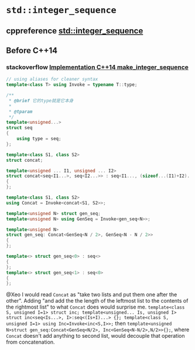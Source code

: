 # `std::integer_sequence`



## cppreference [std::integer_sequence](https://en.cppreference.com/w/cpp/utility/integer_sequence)







## Before C++14



### stackoverflow [Implementation C++14 make_integer_sequence](https://stackoverflow.com/questions/17424477/implementation-c14-make-integer-sequence)



```C++
// using aliases for cleaner syntax
template<class T> using Invoke = typename T::type;

/**
 * @brief 它的type就是它本身
 *
 * @tparam
 */
template<unsigned...>
struct seq
{
	using type = seq;
};

template<class S1, class S2> 
struct concat;

template<unsigned ... I1, unsigned ... I2>
struct concat<seq<I1...>, seq<I2...>> : seq<I1..., (sizeof...(I1)+I2)...>
{
};

template<class S1, class S2>
using Concat = Invoke<concat<S1, S2>>;

template<unsigned N> struct gen_seq;
template<unsigned N> using GenSeq = Invoke<gen_seq<N>>;

template<unsigned N>
struct gen_seq: Concat<GenSeq<N / 2>, GenSeq<N - N / 2>>
{
};

template<> struct gen_seq<0> : seq<>
{
};
template<> struct gen_seq<1> : seq<0>
{
};

```



@Xeo I would read `Concat` as "take two lists and put them one after the other". Adding "and add the the length of the leftmost list to the contents of the rightmost list" to what `Concat` does would surprise me. `template<class S, unsigned I=1> struct inc; template<unsigned... Is, unsigned I> struct inc<seq<Is...>, I>:seq<(Is+I)...> {}; template<class S, unsigned I=1> using Inc=Invoke<inc<S,I>>;` then `template<unsigned N>struct gen_seq:Concat<GenSeq<N/2>, Inc<GenSeq<N-N/2>,N/2>>{};`, where `Concat` doesn't add anything to second list, would decouple that operation from concatenation. 